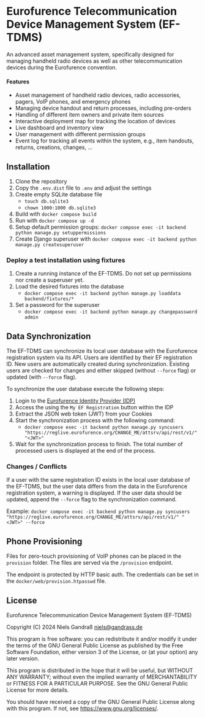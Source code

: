 # Eurofurence Telecommunication Device Management System (EF-TDMS)

An advanced asset management system, specifically designed for managing handheld
radio devices as well as other telecommunication devices during the Eurofurence
convention.

#### Features

- Asset management of handheld radio devices, radio accessories, pagers, VoIP
  phones, and emergency phones
- Managing device handout and return processes, including pre-orders
- Handling of different item owners and private item sources
- Interactive deployment map for tracking the location of devices
- Live dashboard and inventory view
- User management with different permission groups
- Event log for tracking all events within the system, e.g., item handouts, 
  returns, creations, changes, ...
 

## Installation

1. Clone the repository
2. Copy the `.env.dist` file to `.env` and adjust the settings
3. Create empty SQLite database file
   - `touch db.sqlite3`
   - `chown 1000:1000 db.sqlite3`
4. Build with `docker compose build`
5. Run with `docker compose up -d`
6. Setup default permission groups: `docker compose exec -it backend python manage.py setuppermissions`
7. Create Django superuser with `docker compose exec -it backend python manage.py createsuperuser`


### Deploy a test installation using fixtures

1. Create a running instance of the EF-TDMS. Do not set up permissions nor create a superuser yet.
2. Load the desired fixtures into the database
   - `docker compose exec -it backend python manage.py loaddata backend/fixtures/*`
3. Set a password for the superuser
   - `docker compose exec -it backend python manage.py changepassword admin`


## Data Synchronization

The EF-TDMS can synchronize its local user database with the Eurofurence
registration system via its API. Users are identified by their EF registration
ID. New users are automatically created during synchronization. Existing users
are checked for changes and either skipped (without `--force` flag) or updated
(with `--force` flag).

To synchronize the user database execute the following steps:

1. Login to the [Eurofurence Identity Provider (IDP)](https://identity.eurofurence.org/)
2. Access the using the `My EF Registration` button within the IDP
3. Extract the JSON web token (JWT) from your Cookies
4. Start the synchronization process with the following command:
   - `docker compose exec -it backend python manage.py syncusers "https://reglive.eurofurence.org/CHANGE_ME/attsrv/api/rest/v1/" "<JWT>"`
5. Wait for the synchronization process to finish. The total number of processed
   users is displayed at the end of the process.

### Changes / Conflicts

If a user with the same registration ID exists in the local user database of the
EF-TDMS, but the user data differs from the data in the Eurofurence registration
system, a warning is displayed. If the user data should be updated, append the
`--force` flag to the synchronization command.

Example: `docker compose exec -it backend python manage.py syncusers "https://reglive.eurofurence.org/CHANGE_ME/attsrv/api/rest/v1/" "<JWT>" --force`


## Phone Provisioning

Files for zero-touch provisioning of VoIP phones can be placed in the
`provision` folder. The files are served via the `/provision` endpoint.

The endpoint is protected by HTTP basic auth. The credentials can be set in the
`docker/web/provision.htpasswd` file.


## License

Eurofurence Telecommunication Device Management System (EF-TDMS)

Copyright (C) 2024 Niels Gandraß <niels@gandrass.de>

This program is free software: you can redistribute it and/or modify
it under the terms of the GNU General Public License as published by
the Free Software Foundation, either version 3 of the License, or
(at your option) any later version.

This program is distributed in the hope that it will be useful,
but WITHOUT ANY WARRANTY; without even the implied warranty of
MERCHANTABILITY or FITNESS FOR A PARTICULAR PURPOSE.  See the
GNU General Public License for more details.

You should have received a copy of the GNU General Public License
along with this program.  If not, see <https://www.gnu.org/licenses/>.
